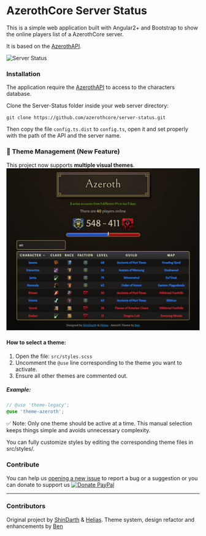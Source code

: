 # AzerothCore Server Status

This is a simple web application built with Angular2+ and Bootstrap to show the online players list of a AzerothCore server.

It is based on the [AzerothAPI](https://github.com/AzerothJS/AzerothAPI).

![Server Status](https://raw.githubusercontent.com/azerothcore/server-status/master/icon.png)

### Installation

The application require the [AzerothAPI](https://github.com/AzerothJS/AzerothAPI) to access to the characters database.

Clone the Server-Status folder inside your web server directory:
```
git clone https://github.com/azerothcore/server-status.git
```
Then copy the file `config.ts.dist` to `config.ts`, open it and set properly with the path of the API and the server name.

### 🎨 Theme Management (New Feature)

This project now supports **multiple visual themes**.
![Azeroth Theme](https://github.com/benoitheylens/server-status/blob/master/assets/Server-status_Azeroth_Theme.png)

#### How to select a theme:
1. Open the file: `src/styles.scss`
2. Uncomment the `@use` line corresponding to the theme you want to activate.
3. Ensure all other themes are commented out.

##### Example:
```scss
// @use 'theme-legacy';
@use 'theme-azeroth';
```

✅ Note: Only one theme should be active at a time.
This manual selection keeps things simple and avoids unnecessary complexity.

You can fully customize styles by editing the corresponding theme files in src/styles/.

### Contribute
You can help us [opening a new issue](https://github.com/azerothcore/server-status/issues/new) to report a bug or a suggestion or you can donate to support us [![Donate PayPal](https://camo.githubusercontent.com/ed44813b2a0ca01f80a00cca116f04208c127a80/68747470733a2f2f7777772e70617970616c2e636f6d2f656e5f47422f692f62746e2f62746e5f646f6e61746543435f4c472e676966)](https://www.paypal.com/cgi-bin/webscr?cmd=_s-xclick&hosted_button_id=WE5LZM2D4WPBC&source=url)

---
### Contributors
Original project by [ShinDarth](https://github.com/FrancescoBorzi) & [Helias](https://github.com/Helias). 
Theme system, design refactor and enhancements by [Ben](https://github.com/benoitheylens)
